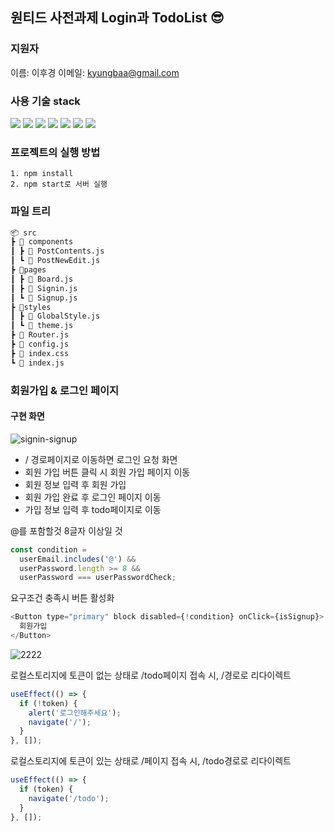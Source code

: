 ## 원티드 사전과제 Login과 TodoList 😎

### 지원자

이름: 이후경
이메일: kyungbaa@gmail.com

### 사용 기술 stack

<img src="https://img.shields.io/badge/HTML-E34F26?style=for-the-badge&logo=HTML5&logoColor=white"> <img src="https://img.shields.io/badge/CSS-1572B6?style=for-the-badge&logo=CSS3&logoColor=white"> <img src="https://img.shields.io/badge/JavaScript-F7DF1E?style=for-the-badge&logo=JavaScript&logoColor=white"> <img src="https://img.shields.io/badge/React-61DAFB?style=for-the-badge&logo=React&logoColor=white"> <img src="https://img.shields.io/badge/React_Router-CA4245?style=for-the-badge&logo=React Router&logoColor=white"> <img src="https://img.shields.io/badge/Styled_Components-DB7093?style=for-the-badge&logo=Styled Components&logoColor=white"> <img src="https://img.shields.io/badge/antdesign-0170FE?style=for-the-badge&logo=antdesign&logoColor=white">
</br>

### 프로젝트의 실행 방법

    1. npm install
    2. npm start로 서버 실행

### 파일 트리

```bash
📦 src
┣ 📂 components
┃ ┣ 📜 PostContents.js
┃ ┗ 📜 PostNewEdit.js
┣ 📂pages
┃ ┣ 📜 Board.js
┃ ┣ 📜 Signin.js
┃ ┗ 📜 Signup.js
┣ 📂styles
┃ ┣ 📜 GlobalStyle.js
┃ ┗ 📜 theme.js
┣ 📜 Router.js
┣ 📜 config.js
┣ 📜 index.css
┗ 📜 index.js
```

### 회원가입 & 로그인 페이지

#### 구현 화면

![signin-signup](https://user-images.githubusercontent.com/93850460/186148238-a468a30e-e695-4292-8e37-765941b4040d.gif)

- / 경로페이지로 이동하면 로그인 요청 화면
- 회원 가입 버튼 클릭 시 회원 가입 페이지 이동
- 회원 정보 입력 후 회원 가입
- 회원 가입 완료 후 로그인 페이지 이동
- 가입 정보 입력 후 todo페이지로 이동

@를 포함할것 8글자 이상일 것

```javascript
const condition =
  userEmail.includes('@') &&
  userPassword.length >= 8 &&
  userPassword === userPasswordCheck;
```

요구조건 충족시 버튼 활성화

```javascript
<Button type="primary" block disabled={!condition} onClick={isSignup}>
  회원가입
</Button>
```

![2222](https://user-images.githubusercontent.com/93850460/186149799-2b328af4-287f-4b61-a54e-17912de2900b.gif)

로컬스토리지에 토큰이 없는 상태로 /todo페이지 접속 시, /경로로 리다이렉트

```javascript
useEffect(() => {
  if (!token) {
    alert('로그인해주세요');
    navigate('/');
  }
}, []);
```

로컬스토리지에 토큰이 있는 상태로 /페이지 접속 시, /todo경로로 리다이렉트

```javascript
useEffect(() => {
  if (token) {
    navigate('/todo');
  }
}, []);
```
